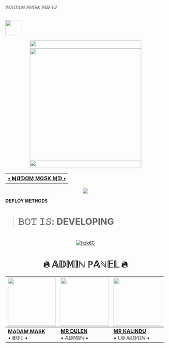 ###### 𝕄𝔸𝔻𝔸𝕄 𝕄𝔸𝕊𝕂 𝕄𝔻 𝕍𝟚

<p align="left">
  <a href="https://github.com/MADAM-MASK-OFFICIAL/MADAM-MASK-MD-V2"><img src="http://readme-typing-svg.herokuapp.com?font=Arial+black&color=DCC12E&lines=MADAM+MASK+MD+BOT;+BY+MADAM+MASK+TEAM...%F0%9F%91%8B" height="50px"
</p>
    
<div align='center'>
<a href="https://github.com/MADAM-MASK-OFFICIAL"><img src="https://graph.org/file/1e3128294af46f23ddf34.gif" width="350" height="25">
</div>

<div align='center'>
<a href="https://github.com/MADAM-MASK-OFFICIAL/MADAM-MASK-MD-V2"><img src="https://i.ibb.co/PFdnLRq/replicate-prediction-b4ajl4bbgqg534z3xurddwigvu.png" width="350" height="350">
</div>

<div align='center'>
<a href="(https://github.com/MADAM-MASK-OFFICIAL)"><img src="https://graph.org/file/1e3128294af46f23ddf34.gif" width="350" height="25">
</div>
  
<div align='center'>
<table><tr><th><b> • ⱮⱭƊⱭⱮ ⱮⱭՏƘ ⱮƊ • </b></th><a href="https://github.com/MADAM-MASK-OFFICIAL/MADAM-MASK-MD-V2"></a></td><a href="https://github.com/MADAM-MASK-OFFICIAL"></a></table>
</div>

<div align="center">
<img src="https://komarev.com/ghpvc/?username=MADAM-MASK-OFFICIA&style=flat-square">
</div>

 𝐃𝐄𝐏𝐋𝐎𝐘 𝐌𝐄𝐓𝐇𝐎𝐃𝐒 

><h1>𝙱𝙾𝚃 𝙸𝚂: DEVELOPING<h1>

<div align="center">
<a href="https://github.com/MADAM-MASK-OFFICIAL/MADAM-MASK-MD_BOT"><img src="https://i.ibb.co/mNxf5vM/hzk6C.gif" alt="hzk6C" border="0"></a>
</div>

<div align="center">
  <p><h1>🔥 𝔸𝔻𝕄𝕀ℕ ℙ𝔸ℕ𝔼𝕃 🔥</h1></p>
</div>

| <a href="/"><img src="https://i.ibb.co/tpMT9FW/image.png" width=150 height=150></a> | <a href="http://tiktok.com/@vip_duleya"><img src="https://i.ibb.co/CVyjBXp/e0e70b3f-e3de-4aee-97bd-14904fdd48c-1.jpg" width=150 height=150></a> | <img src="https://i.ibb.co/jhh4Xy6/image.png" width=150 height=150></a> |
|---|---|---|
| **[MADAM MASK](https://github.com/MADAM-MASK-OFFICIAL)**</br>  • 𝔹𝕆𝕋 •</br> | **[MR DULEN](https://github.com/DULENS-PROJECTS)**</br>• 𝔸𝔻𝕄𝕀ℕ •| **[MR KALINDU](https://github.com/MR-KALINDU)**</br>• ℂ𝕆 𝔸𝔻𝕄𝕀ℕ •

